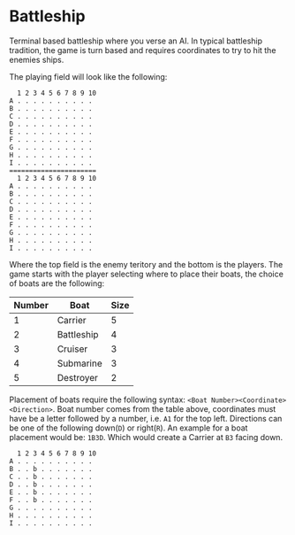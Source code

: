 # Battleship

Terminal based battleship where you verse an AI. In typical battleship
tradition, the game is turn based and requires coordinates to try to
hit the enemies ships.

The playing field will look like the following:

```
  1 2 3 4 5 6 7 8 9 10
A . . . . . . . . . .
B . . . . . . . . . .
C . . . . . . . . . .
D . . . . . . . . . .
E . . . . . . . . . .
F . . . . . . . . . .
G . . . . . . . . . .
H . . . . . . . . . .
I . . . . . . . . . .
======================
  1 2 3 4 5 6 7 8 9 10
A . . . . . . . . . .
B . . . . . . . . . .
C . . . . . . . . . .
D . . . . . . . . . .
E . . . . . . . . . .
F . . . . . . . . . .
G . . . . . . . . . .
H . . . . . . . . . .
I . . . . . . . . . .
```

Where the top field is the enemy teritory and the bottom is the players.
The game starts with the player selecting where to place their boats, the
choice of boats are the following:

| Number | Boat       | Size |
| ------ | ---------- | ---- |
| 1      | Carrier    | 5    |
| 2      | Battleship | 4    |
| 3      | Cruiser    | 3    |
| 4      | Submarine  | 3    |
| 5      | Destroyer  | 2    |

Placement of boats require the following syntax: 
`<Boat Number><Coordinate><Direction>`. Boat number comes from the table 
above, coordinates must have be a letter followed by a number, i.e. `A1` for
the top left. Directions can be one of the following down(`D`) or right(`R`). 
An example for a boat placement would be: `1B3D`. Which would create a Carrier 
at `B3` facing down.
```  
  1 2 3 4 5 6 7 8 9 10
A . . . . . . . . . .
B . . b . . . . . . .
C . . b . . . . . . .
D . . b . . . . . . .
E . . b . . . . . . .
F . . b . . . . . . .
G . . . . . . . . . .
H . . . . . . . . . .
I . . . . . . . . . .
```
